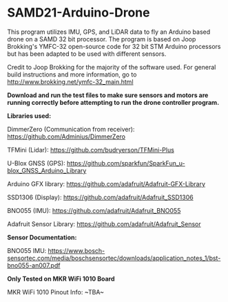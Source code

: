 # SAMD21-Arduino-Drone
This program utilizes IMU, GPS, and LiDAR data to fly an Arduino based drone on a SAMD 32 bit processor. The program is based on Joop Brokking's YMFC-32 open-source code for 32 bit STM Arduino processors but has been adapted to be used with different sensors.


Credit to Joop Brokking for the majority of the software used. For general build instructions and more information, go to http://www.brokking.net/ymfc-32_main.html


**Download and run the test files to make sure sensors and motors are running correctly before attempting to run the drone controller program.**


**Libraries used:**

  DimmerZero (Communication from receiver): https://github.com/Adminius/DimmerZero

  TFMini (Lidar): https://github.com/budryerson/TFMini-Plus

  U-Blox GNSS (GPS): https://github.com/sparkfun/SparkFun_u-blox_GNSS_Arduino_Library

  Arduino GFX library: https://github.com/adafruit/Adafruit-GFX-Library

  SSD1306 (Display): https://github.com/adafruit/Adafruit_SSD1306

  BNO055 (IMU): https://github.com/adafruit/Adafruit_BNO055

  Adafruit Sensor Library: https://github.com/adafruit/Adafruit_Sensor



**Sensor Documentation:**

  BNO055 IMU: https://www.bosch-sensortec.com/media/boschsensortec/downloads/application_notes_1/bst-bno055-an007.pdf


**Only Tested on MKR WiFi 1010 Board**

MKR WiFi 1010 Pinout Info:
~TBA~
